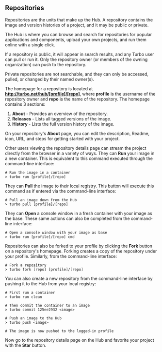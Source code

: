 ## Repositories

Repositories are the units that make up the Hub. A repository contains the image and version histories of a project, and it may be public or private.

The Hub is where you can browse and search for repositories for popular applications and components, upload your own projects, and run them online with a single click.

If a repository is public, it will appear in search results, and any Turbo user can pull or run it. Only the repository owner (or members of the owning organization) can push to the repository. 

Private repositories are not searchable, and they can only be accessed, pulled, or changed by their named owner(s).

The homepage for a repository is located at **http://turbo.net/hub/[profile]/[repo]**, where **profile** is the username of the repository owner and **repo** is the name of the repository. The homepage contains 3 sections:

1. **About** - Provides an overview of the repository. 
2. **Releases** - Lists all tagged versions of the image.
3. **History** - Lists the full version history of the image.

On your repository's **About** page, you can edit the description, Readme, icon, URL, and steps for getting started with your project.

Other users viewing the repository details page can stream the project directly from the browser in a variety of ways. They can **Run** your image in a new container. This is equivalent to this command executed through the command-line interface:

```
# Run the image in a container
> turbo run [profile]/[repo]
```

They can **Pull** the image to their local registry. This button will execute this command as if entered via the command-line interface:

```
# Pull an image down from the Hub
> turbo pull [profile]/[repo]
```


They can **Open** a console window in a fresh container with your image as the base. These same actions can also be completed from the command-line interface:

```
# Open a console window with your image as base
> turbo run [profile]/[repo] cmd
```

Repositories can also be forked to your profile by clicking the **Fork** button on a repository's homepage. Forking creates a copy of the repository under your profile. Similarly, from the command-line interface:

```
# Fork a repository
> turbo fork [repo] [profile]/[repo]
```

You can also create a new repository from the command-line interface by pushing it to the Hub from your local registry:

```
# First run a container
> turbo run clean

# Then commit the container to an image
> turbo commit 125ee2932 <image>

# Push an image to the Hub
> turbo push <image>

# The image is now pushed to the logged-in profile
```

Now go to the repository details page on the Hub and favorite your project with the **Star** button.
